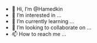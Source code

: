 - 👋 Hi, I’m @Hamedkin
- 👀 I’m interested in ...
- 🌱 I’m currently learning ...
- 💞️ I’m looking to collaborate on ...
- 📫 How to reach me ...

<!---
Hamedkin/Hamedkin is a ✨ special ✨ repository because its `README.md` (this file) appears on your GitHub profile.
You can click the Preview link to take a look at your changes.
--->
